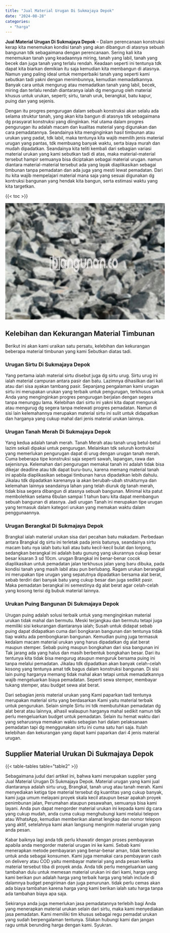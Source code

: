 ```yaml
---
title: "Jual Material Urugan Di Sukmajaya Depok"
date: "2024-08-28"
categories: 
  - "harga"
---
```


**Jual Material Urugan Di Sukmajaya Depok** – Dalam perencanaan konstruksi kerap kita menemukan kondisi tanah yang akan dibangun di atasnya sebuah bangunan tdk sebagaimana dengan perencanaan. Sering kali kita menemukan tanah yang keadaannya miring, tanah yang labil, tanah yang becek dan juga tanah yang terlalu rendah. Keadaan seperti ini tentunya tdk dapat kita biarkan demikian itu saja kemudian kita membangun di atasnya. Namun yang paling ideal untuk memperbaiki tanah yang seperti kami sebutkan tadi yakni dengan menimbunnya, kemudian memadatkannya. Banyak cara untuk mengurug atau memadatkan tanah yang labil, becek, miring dan terlalu rendah diantaranya ialah dg mengurug oleh material khusus untuk urukan, seperti; sirtu, tanah uruk, berangkal, batu kapur, puing dan yang sejenis.

Dengan itu progres pengurugan dalam sebuah konstruksi akan selalu ada selama struktur tanah, yang akan kita bangun di atasnya tdk sebagaimana dg prasyarat konstruksi yang diinginkan. Hal utama dalam progres pengurugan itu adalah macam dan kualitas material yang digunakan dan cara pemadatannya. Seandainya kita menginginkan hasil timbunan atau urukan yang padat, tdk labil, maka tentunya kita wajib memilih jenis material urugan yang pantas, tdk membuang banyak waktu, serta biaya murah dan mudah dipadatkan. Seandainya kita teliti kembali dari sebagian variasi material urukan yang kami sebutkan tadi di atas, maka material-material tersebut hampir semuanya bisa diciptakan sebagai material urugan. namun diantara material-material tersebut ada yang layak diaplikasikan sebagai timbunan tanpa pemadatan dan ada juga yang mesti lewat pemadatan. Dari itu kita wajib mempelajari material mana saja yang sesuai digunakan dg kontruksi bangunan yang hendak kita bangun, serta estimasi waktu yang kita targetkan.

{{< toc >}}

![Jual Material Urugan Di Sukmajaya Depok](/images/jual-urugan-18.png)

## Kelebihan dan Kekurangan Material Timbunan

Berikut ini akan kami uraikan satu persatu, kelebihan dan kekurangan beberapa material timbunan yang kami Sebutkan diatas tadi.

### Urugan Sirtu Di Sukmajaya Depok

Yang pertama ialah material sirtu disebut juga dg sirtu urug. Sirtu urug ini ialah material campuran antara pasir dan batu. Lazimnya dihasilkan dari kali atau dari sisa ayakan tambang pasir. Sepanjang pengalaman kami urugan sirtu ini merupakan urukan yang terbaik untuk pengurugan, terkhusus untuk Anda yang menginginkan progres pengurugan berjalan dengan segera tanpa menunggu lama. Kelebihan dari sirtu ini yakni kita dapat menguruk atau mengurug dg segera tanpa melewati progres pemadatan. Namun di sisi lain kelemahannya merupakan material sirtu ini sulit untuk didapatkan dan harganya yang cukup mahal dari jenis material urukan lainnya.

### Urugan Tanah Merah Di Sukmajaya Depok

Yang kedua adalah tanah merah. Tanah Merah atau tanah urug betul-betul lazim sekali dipakai untuk pengurugan. Melainkan tdk seluruh kontruksi yang memerlukan pengurugan dapat di urug dengan urugan tanah merah. Cuma beberapa tipe konstruksi saja seperti sawah, lapangan, rawa dan sejenisnya. Kelemahan dari pengurugan memakai tanah ini adalah tidak bisa dikejar deadline atau tdk dapat buru-buru, karena memang material tanah ini apabila diaplikasikan sebagai timbunan harus dipadatkan lebih dahulu. Jikalau tdk dipadatkan karenanya ia akan berubah-ubah strukturnya dan kelemahan lainnya seandainya lahan yang telah diuruk dg tanah merah, tidak bisa segera dibangun di atasnya sebuah bangunan. Minimal kita patut membolehkan selama 6bulan sampai 1 tahun baru kita dapat membangun sebuah bangunan di atasnya. Jadi urugan Tanah ini merupakan tipe urugan yang termasuk dalam kategori urukan yang memakan waktu dalam penggunaannya.

### Urugan Berangkal Di Sukmajaya Depok

Brangkal ialah material urukan sisa dari pecahan batu makadam. Perbedaan antara Brangkal dg sirtu ini terletak pada jenis batunya, seandainya sirtu macam batu nya ialah batu kali atau batu kecil-kecil bulat dan lonjong, sedangkan berangkal ini adalah batu gunung yang ukurannya cukup besar besar kisaran 3 sd 10cm. urugan Brangkal ini benar-benar cocok diaplikasikan untuk pemadatan jalan terkhusus jalan yang baru dibuka, pada kondisi tanah yang masih labil atau pun berlubang. Ragam urukan berangkal ini merupakan tipe urugan yang sepatutnya dipadatkan bersama alat berat, sebab terdiri dari banyak batu yang cukup besar dan juga sedikit pasir. Maka pemadatan berangkal ini semestinya dg alat berat agar celah-celah yang kosong terisi dg bubuk material lainnya.

### Urukan Puing Bangunan Di Sukmajaya Depok

Urugan puing adalah solusi terbaik untuk yang menginginkan material urukan tidak mahal dan bermutu. Meski terjangkau dan bermutu tetapi juga memiliki sisi kekurangan diantaranya ialah; Susah untuk didapat sebab puing dapat didapatkan cuma dari bongkaran bangunan dan tentunya tidak tiap waktu ada pembongkaran bangunan. Kemudian puing juga termasuk kedalam macam material urukan yang harus dipadatkan dg alat berat maupun stemper. Sebab puing maupun bongkahan dari sisa bangunan ini Tak jarang ada yang halus dan masih berbentuk bongkahan besar. Dari itu tentunya kita tidak bisa mengurug ataupun menguruk bersama puing ini tanpa melalui pemadatan. Jikalau tdk dipadatkan akan banyak celah-celah kosong yang tentunya amat tdk bagus dalam konstruksi bangunan. Di sisi lain puing harganya memang tidak mahal akan tetapi untuk memadatkannya wajib mengeluarkan biaya pemadatan. Seperti sewa stemper, membayar tukang stemper, atau budget sewa alat berat.

Dari sebagian jenis material urukan yang Kami paparkan tadi tentunya merupakan material sirtu yang berdasarkan Kami yaitu material terbaik untuk pengurukan. Selain simple Sirtu ini tdk membutuhkan pemadatan dg alat berat atau lainnya, alhasil walaupun harganya mahal sedikit namun tdk perlu mengeluarkan budget untuk pemadatan. Selain itu hemat waktu dari yang seharusnya memakan waktu sebagian hari dalam pelaksanaan pemadatan tapi dg menggunakan sirtu ini cuma satu hari saja. Itulah kelebihan dan kekurangan yang dapat kami paparkan dari 4 jenis material urugan.

## Supplier Material Urukan Di Sukmajaya Depok

{{< table-tables table="table2" >}}

Sebagaimana judul dari artikel ini, bahwa kami merupakan supplier yang Jual Material Urugan Di Sukmajaya Depok. Material urugan yang kami jual diantaranya adalah sirtu urug, Brangkal, tanah urug atau tanah merah. Kami menyediakan ketiga tipe material tersebut dg kuantitas yang cukup banyak, kami juga umum melayani proyek skala kecil ataupun besar apakah proyek penimbunan jalan, Perumahan ataupun pesawahan, semuanya bisa kami layani. Anda pun dapat mengorder material urukan ini kepada kami dg cara yang cukup mudah, anda cuma cukup menghubungi kami melalui telepon atau WhatsApp, kemudian memberikan alamat lengkap dan nomor telepon yang aktif, setelahnya kami akan langsung mengirim material urugan yang anda pesan.

Kabar baiknya lagi anda tdk perlu khawatir dengan proses pembayaran apabila anda mengorder material urugan ini ke kami. Sebab kami menerapkan metode pembayaran yang benar-benar aman, tidak beresiko untuk anda sebagai konsumen. Kami juga memakai cara pembayaran cash on delivery atau COD yaitu membayar material yang anda pesan ketika material tersebut tiba di proyek anda. Anda tdk perlu mengeluarkan uang tambahan dulu untuk memesan material urukan ini dari kami, harga yang kami berikan pun adalah harga yang terbaik harga yang telah include di dalamnya budget pengiriman dan juga penurunan. tidak perlu cemas akan ada biaya tambahan karena harga yang kami berikan ialah satu harga tanpa ada tambahan biaya apa saja.

Sekiranya anda juga memerlukan jasa pemadatannya terlebih bagi Anda yang menerapkan material urukan selain dari sirtu, maka kami menyediakan jasa pemadatan. Kami memiliki tim khusus sebagai regu pemadat urukan yang sudah berpengalaman tentunya. Silakan hubungi kami dan jangan ragu untuk berunding harga dengan kami. Syukran.
